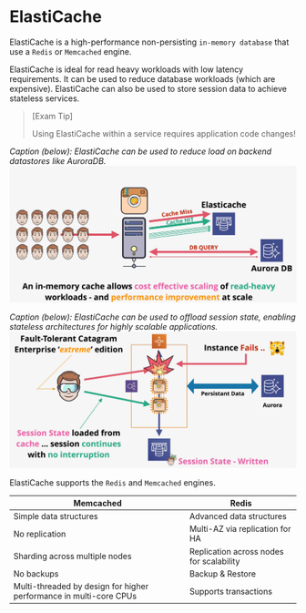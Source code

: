 # ElastiCache

ElastiCache is a high-performance non-persisting `in-memory database` that use a `Redis` or `Memcached` engine.

ElastiCache is ideal for read heavy workloads with low latency requirements. It can be used to reduce database workloads (which are expensive). ElastiCache can also be used to store session data to achieve stateless services.

> [Exam Tip]
>
> Using ElastiCache within a service requires application code changes!

*Caption (below): ElastiCache can be used to reduce load on backend datastores like AuroraDB.*
![Using ElastiCache for caching](../static/images/elasticache_cache.png)

*Caption (below): ElastiCache can be used to offload session state, enabling stateless architectures for highly scalable applications.*
![Using ElastiCache for session data](../static/images/elasticache_sessionstate.png)

ElastiCache supports the `Redis` and `Memcached` engines.

| Memcached | Redis |
| --- | --- |
| Simple data structures | Advanced data structures |
| No replication | Multi-AZ via replication for HA |
| Sharding across multiple nodes | Replication across nodes for scalability |
| No backups | Backup & Restore |
| Multi-threaded by design for higher performance in multi-core CPUs | Supports transactions | 